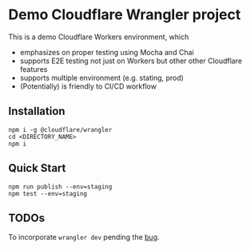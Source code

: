 # Demo Cloudflare Wrangler project

This is a demo Cloudflare Workers environment, which
* emphasizes on proper testing using Mocha and Chai
* supports E2E testing not just on Workers but other other Cloudflare features
* supports multiple environment (e.g. stating, prod)
* (Potentially) is friendly to CI/CD workflow

## Installation

```
npm i -g @cloudflare/wrangler 
cd <DIRECTORY_NAME>
npm i 
```

## Quick Start

```
npm run publish --env=staging
npm test --env=staging 
```

## TODOs
To incorporate `wrangler dev` pending the [bug](https://github.com/cloudflare/wrangler/issues/1681).